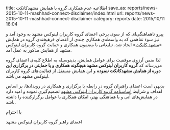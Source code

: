title: اطلاعیه عدم همکاری گروه با همایش مشهدکانکت
save_as: reports/news-2015-10-11-mashhad-connect-disclaimer/index.html
url: reports/news-2015-10-11-mashhad-connect-disclaimer
category: reports
date: 2015/10/11 16:04

پیرو ناهماهنگی‌ای که از سوی برخی اعضای گروه کاربران لینوکس مشهد به وجود آمد و نیز سوء تفاهمی که به واسطه‌ی همکاری چندی از اعضای فرهیخته‌ی گروه در همایش «[مشهد کانکت](http://www.mashhadconnect.ir)» ایجاد شد، تبلیغاتی با مضمون همکاری و حمایت گروه کاربران لینوکس مشهد از همایش مذکور به عمل آمد.

لذا ضمن آرزوی موفقیت برای عوامل همایش، بدینوسیله به اطلاع کلیه‌ی اعضای گروه می‌رساند که **گروه کاربران لینوکس مشهد هیچگونه همکاری و یا حمایتی در برگزاری این دوره از همایش مشهدکانکت ننموده** و این همایش مستقل از فعالیت‌های گروه کاربران لینوکس مشهد می‌باشد.

بدیهی است اعضای راهبران گروه در رابطه با برگزاری و همکاری در رویدادها، بر اساس اهداف و شرایط [اساسنامه گروه کاربران لینوکس مشهد](/constitution.html) تصمیم‌گیری نموده و امید دارد در همایش‌های آتی و با هماهنگی بهتر، امکان همکاری با عوامل برگزارکننده را داشته باشد.

با احترام

اعضای راهبر گروه کاربران لینوکس مشهد
